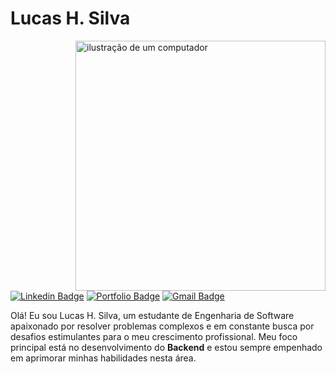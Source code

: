 # Lucas H. Silva

<img src="https://raw.githubusercontent.com/MicaelliMedeiros/micaellimedeiros/master/image/computer-illustration.png" alt="ilustração de um computador" min-width="400px" max-width="400px" width="400px" align="right">

[![Linkedin Badge](https://img.shields.io/badge/-LucasHenSil-blue?style=flat-square&logo=Linkedin&logoColor=white&link=https://www.linkedin.com/in/lucas-henrique-silva-84131b2b4//)](https://www.linkedin.com/in/lucas-henrique-silva-84131b2b4/) [![Portfolio Badge](https://img.shields.io/badge/-lucahensil.github.io-orange?style=flat-square&logo=html5&logoColor=white&link=https://lucashensil.github.io/portifolio/)](https://lucashensil.github.io/portifolio/) [![Gmail Badge](https://img.shields.io/badge/lucashensil000@gmail.com-c14438?style=flat-square&logo=Gmail&logoColor=white&link=mailto:lucashensil000@gmail.com)](mailto:lucashensil000@gmail.com) 
<p align="left"> 
Olá! Eu sou Lucas H. Silva, um estudante de Engenharia de Software apaixonado por resolver problemas complexos e em constante busca por desafios estimulantes para o meu crescimento profissional. Meu foco principal está no desenvolvimento do <strong>Backend</strong> e estou sempre empenhado em aprimorar minhas habilidades nesta área.</p>











